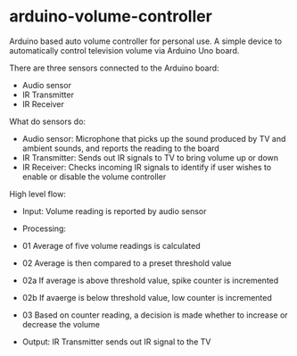 # arduino-volume-controller
Arduino based auto volume controller for personal use. A simple device to automatically control television volume via Arduino Uno board.

There are three sensors connected to the Arduino board:
- Audio sensor
- IR Transmitter
- IR Receiver

What do sensors do:
- Audio sensor: Microphone that picks up the sound produced by TV and ambient sounds, and reports the reading to the board
- IR Transmitter: Sends out IR signals to TV to bring volume up or down
- IR Receiver: Checks incoming IR signals to identify if user wishes to enable or disable the volume controller

High level flow:
- Input: Volume reading is reported by audio sensor

- Processing:
- 01 Average of five volume readings is calculated
- 02 Average is then compared to a preset threshold value
- 02a If average is above threshold value, spike counter is incremented
- 02b If avaerge is below threshold value, low counter is incremented
- 03 Based on counter reading, a decision is made whether to increase or decrease the volume

- Output: IR Transmitter sends out IR signal to the TV
